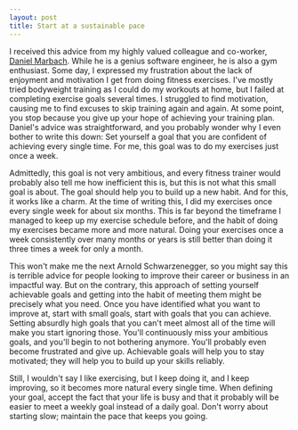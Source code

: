 ```yaml
---
layout: post
title: Start at a sustainable pace
---
```


I received this advice from my highly valued colleague and co-worker, [Daniel Marbach](https://twitter.com/danielmarbach). While he is a genius software engineer, he is also a gym enthusiast. Some day, I expressed my frustration about the lack of enjoyment and motivation I get from doing fitness exercises. I've mostly tried bodyweight training as I could do my workouts at home, but I failed at completing exercise goals several times. I struggled to find motivation, causing me to find excuses to skip training again and again. At some point, you stop because you give up your hope of achieving your training plan. Daniel's advice was straightforward, and you probably wonder why I even bother to write this down: Set yourself a goal that you are confident of achieving every single time. For me, this goal was to do my exercises just once a week.

Admittedly, this goal is not very ambitious, and every fitness trainer would probably also tell me how inefficient this is, but this is not what this small goal is about. The goal should help you to build up a new habit. And for this, it works like a charm. At the time of writing this, I did my exercises once every single week for about six months. This is far beyond the timeframe I managed to keep up my exercise schedule before, and the habit of doing my exercises became more and more natural. Doing your exercises once a week consistently over many months or years is still better than doing it three times a week for only a month. 

This won't make me the next Arnold Schwarzenegger, so you might say this is terrible advice for people looking to improve their career or business in an impactful way. But on the contrary, this approach of setting yourself achievable goals and getting into the habit of meeting them might be precisely what you need. Once you have identified what you want to improve at, start with small goals, start with goals that you can achieve. Setting absurdly high goals that you can't meet almost all of the time will make you start ignoring those. You'll continuously miss your ambitious goals, and you'll begin to not bothering anymore. You'll probably even become frustrated and give up. Achievable goals will help you to stay motivated; they will help you to build up your skills reliably.

Still, I wouldn't say I like exercising, but I keep doing it, and I keep improving, so it becomes more natural every single time. When defining your goal, accept the fact that your life is busy and that it probably will be easier to meet a weekly goal instead of a daily goal. Don't worry about starting slow; maintain the pace that keeps you going.
